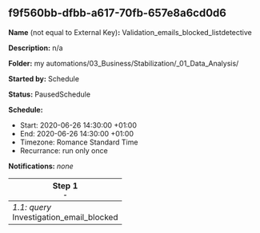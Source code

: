 ## f9f560bb-dfbb-a617-70fb-657e8a6cd0d6

**Name** (not equal to External Key)**:** Validation_emails_blocked_listdetective

**Description:** n/a

**Folder:** my automations/03_Business/Stabilization/_01_Data_Analysis/

**Started by:** Schedule

**Status:** PausedSchedule

**Schedule:**

* Start: 2020-06-26 14:30:00 +01:00
* End: 2020-06-26 14:30:00 +01:00
* Timezone: Romance Standard Time
* Recurrance: run only once

**Notifications:** _none_


| Step 1<br>_<small>-</small>_ |
| --- |
| _1.1: query_<br>Investigation_email_blocked |
